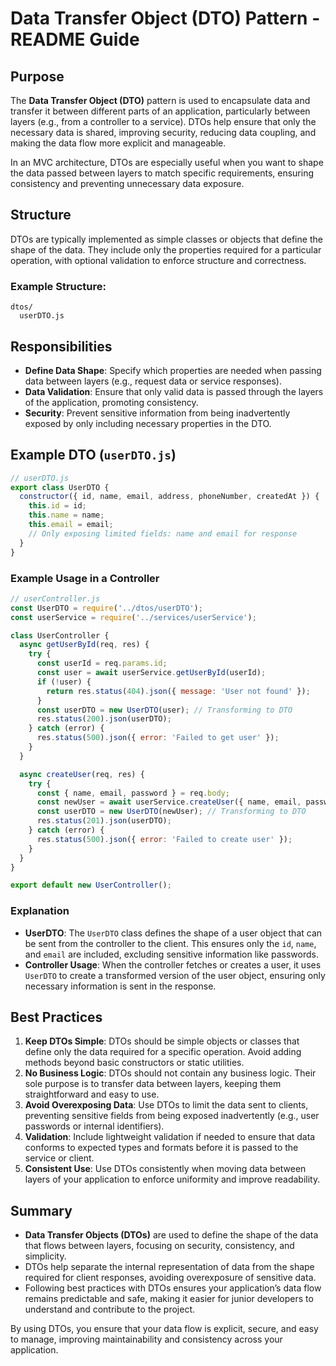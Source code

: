 # Data Transfer Object (DTO) Pattern - README Guide

## Purpose
The **Data Transfer Object (DTO)** pattern is used to encapsulate data and transfer it between different parts of an application, particularly between layers (e.g., from a controller to a service). DTOs help ensure that only the necessary data is shared, improving security, reducing data coupling, and making the data flow more explicit and manageable.

In an MVC architecture, DTOs are especially useful when you want to shape the data passed between layers to match specific requirements, ensuring consistency and preventing unnecessary data exposure.

## Structure
DTOs are typically implemented as simple classes or objects that define the shape of the data. They include only the properties required for a particular operation, with optional validation to enforce structure and correctness.

### Example Structure:
```
dtos/
  userDTO.js
```

## Responsibilities
- **Define Data Shape**: Specify which properties are needed when passing data between layers (e.g., request data or service responses).
- **Data Validation**: Ensure that only valid data is passed through the layers of the application, promoting consistency.
- **Security**: Prevent sensitive information from being inadvertently exposed by only including necessary properties in the DTO.

## Example DTO (`userDTO.js`)
```js
// userDTO.js
export class UserDTO {
  constructor({ id, name, email, address, phoneNumber, createdAt }) {
    this.id = id;
    this.name = name;
    this.email = email;
    // Only exposing limited fields: name and email for response
  }
}

```

### Example Usage in a Controller
```js
// userController.js
const UserDTO = require('../dtos/userDTO');
const userService = require('../services/userService');

class UserController {
  async getUserById(req, res) {
    try {
      const userId = req.params.id;
      const user = await userService.getUserById(userId);
      if (!user) {
        return res.status(404).json({ message: 'User not found' });
      }
      const userDTO = new UserDTO(user); // Transforming to DTO
      res.status(200).json(userDTO);
    } catch (error) {
      res.status(500).json({ error: 'Failed to get user' });
    }
  }

  async createUser(req, res) {
    try {
      const { name, email, password } = req.body;
      const newUser = await userService.createUser({ name, email, password });
      const userDTO = new UserDTO(newUser); // Transforming to DTO
      res.status(201).json(userDTO);
    } catch (error) {
      res.status(500).json({ error: 'Failed to create user' });
    }
  }
}

export default new UserController();
```

### Explanation
- **UserDTO**: The `UserDTO` class defines the shape of a user object that can be sent from the controller to the client. This ensures only the `id`, `name`, and `email` are included, excluding sensitive information like passwords.
- **Controller Usage**: When the controller fetches or creates a user, it uses `UserDTO` to create a transformed version of the user object, ensuring only necessary information is sent in the response.

## Best Practices
1. **Keep DTOs Simple**: DTOs should be simple objects or classes that define only the data required for a specific operation. Avoid adding methods beyond basic constructors or static utilities.
2. **No Business Logic**: DTOs should not contain any business logic. Their sole purpose is to transfer data between layers, keeping them straightforward and easy to use.
3. **Avoid Overexposing Data**: Use DTOs to limit the data sent to clients, preventing sensitive fields from being exposed inadvertently (e.g., user passwords or internal identifiers).
4. **Validation**: Include lightweight validation if needed to ensure that data conforms to expected types and formats before it is passed to the service or client.
5. **Consistent Use**: Use DTOs consistently when moving data between layers of your application to enforce uniformity and improve readability.

## Summary
- **Data Transfer Objects (DTOs)** are used to define the shape of the data that flows between layers, focusing on security, consistency, and simplicity.
- DTOs help separate the internal representation of data from the shape required for client responses, avoiding overexposure of sensitive data.
- Following best practices with DTOs ensures your application’s data flow remains predictable and safe, making it easier for junior developers to understand and contribute to the project.

By using DTOs, you ensure that your data flow is explicit, secure, and easy to manage, improving maintainability and consistency across your application.
